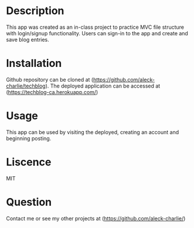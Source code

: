 # Description
This app was created as an in-class project to practice MVC file structure with login/signup functionality. Users can sign-in to the app and create and save blog entries. 

# Installation

Github repository can be cloned at (https://github.com/aleck-charlie/techblog).
The deployed application can be accessed at (https://techblog-ca.herokuapp.com/)

# Usage

This app can be used by visiting the deployed, creating an account and beginning posting.

# Liscence
MIT 

# Question
Contact me or see my other projects at (https://github.com/aleck-charlie/)
